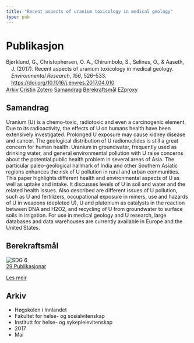 ```yaml
---
title: "Recent aspects of uranium toxicology in medical geology"
type: pub
---
```

<h1>Publikasjon</h1>
<article id="csl-bib-container-6AKYE4DM" class="csl-bib-container">
  <div class="csl-bib-body" style="line-height: 1.35; padding-left: 1em; text-indent:-1em;">
  <div class="csl-entry">Bj&#xF8;rklund, G., Christophersen, O. A., Chirumbolo, S., Selinus, O., &amp; Aaseth, J. (2017). Recent aspects of uranium toxicology in medical geology. <i>Environmental Research</i>, <i>156</i>, 526&#x2013;533. <a href="https://doi.org/10.1016/j.envres.2017.04.010">https://doi.org/10.1016/j.envres.2017.04.010</a></div>
</div>
  <div class="csl-bib-buttons">
    <a href="#taxonomy-article-6AKYE4DM" class="csl-bib-button">Arkiv</a>
    <a href="https://app.cristin.no/results/show.jsf?id=1471539" alt="Cristin URL" class="csl-bib-button">Cristin</a>
    <a href="http://zotero.org/groups/5022929/items/6AKYE4DM" alt="Zotero URL" class="csl-bib-button">Zotero</a>
    <a href="#abstract-article-6AKYE4DM" class="csl-bib-button">Samandrag</a>
    <a href="#sdg-article-6AKYE4DM" class="csl-bib-button">Berekraftsmål</a>
    <a href="http://ezproxy.inn.no/login?url=https://doi.org/10.1016/j.envres.2017.04.010" class="csl-bib-button">EZproxy</a>
  </div>
  <div id="csl-bib-meta-container-6AKYE4DM"></div>
</article>
<div id="csl-bib-meta-6AKYE4DM" class="csl-bib-meta">
  <article id="abstract-article-6AKYE4DM" class="abstract-article">
    <h1>Samandrag</h1>
    Uranium (U) is a chemo-toxic, radiotoxic and even a carcinogenic element. Due to its radioactivity, the effects of U on humans health have been extensively investigated. Prolonged U exposure may cause kidney disease and cancer. The geological distribution of U radionuclides is still a great concern for human health. Uranium in groundwater, frequently used as drinking water, and general environmental pollution with U raise concerns about the potential public health problem in several areas of Asia. The particular paleo-geological hallmark of India and other Southern Asiatic regions enhances the risk of U pollution in rural and urban communities. This paper highlights different health and environmental aspects of U as well as uptake and intake. It discusses levels of U in soil and water and the related health issues. Also described are different issues of U pollution, such as U and fertilizers, occupational exposure in miners, use and hazards of U in weapons (depleted U), U and plutonium as catalysts in the reaction between DNA and H2O2, and recycling of U from groundwater to surface soils in irrigation. For use in medical geology and U research, large databases and data warehouses are currently available in Europe and the United States.
  </article>
  <article id="sdg-article-6AKYE4DM" class="sdg-article">
    <h1>Berekraftsmål</h1>
    <div class="sdg-container"><div id="sdg6" class="sdg">
<img src="{{< params subfolder >}}images/sdg/sdg06_no.png" class="image" alt="SDG 6">
<div class="sdg-overlay">
<a href="{{< params subfolder >}}no/archive/?sdg=6#archive" class="sdg-publication-count"><span>29</span> Publikasjonar</a>
<p><a href="https://www.fn.no/om-fn/fns-baerekraftsmaal/rent-vann-og-gode-sanitaerforhold?lang=nno-NO" class="sdg-read-more">Les meir</a></p>
</div>
</div></div>
  </article>
  <article id="taxonomy-article-6AKYE4DM" class="taxonomy-article">
    <h1>Arkiv</h1>
    <ul>
      <li>Høgskolen i Innlandet</li>
      <li>Fakultet for helse- og sosialvitenskap</li>
      <li>Institutt for helse- og sykepleievitenskap</li>
      <li>2017</li>
      <li>Mai</li>
    </ul>
  </article>
</div>
